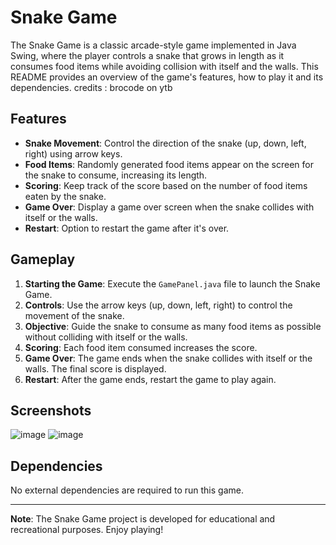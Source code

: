# Snake Game

The Snake Game is a classic arcade-style game implemented in Java Swing, where the player controls a snake that grows in length as it consumes food items while avoiding collision with itself and the walls. This README provides an overview of the game's features, how to play it and its dependencies.
credits : brocode on ytb
## Features

- **Snake Movement**: Control the direction of the snake (up, down, left, right) using arrow keys.
- **Food Items**: Randomly generated food items appear on the screen for the snake to consume, increasing its length.
- **Scoring**: Keep track of the score based on the number of food items eaten by the snake.
- **Game Over**: Display a game over screen when the snake collides with itself or the walls.
- **Restart**: Option to restart the game after it's over.

## Gameplay

1. **Starting the Game**: Execute the `GamePanel.java` file to launch the Snake Game.
2. **Controls**: Use the arrow keys (up, down, left, right) to control the movement of the snake.
3. **Objective**: Guide the snake to consume as many food items as possible without colliding with itself or the walls.
4. **Scoring**: Each food item consumed increases the score.
5. **Game Over**: The game ends when the snake collides with itself or the walls. The final score is displayed.
6. **Restart**: After the game ends, restart the game to play again.

## Screenshots

![image](https://github.com/Mansko09/snake_game/assets/127218021/da86aaa9-4484-4741-a953-dfdf35e75d91)
![image](https://github.com/Mansko09/snake_game/assets/127218021/82e9385a-a14d-4660-94b7-b811d895be6b)


## Dependencies

No external dependencies are required to run this game.


---

**Note**: The Snake Game project is developed for educational and recreational purposes. Enjoy playing!
